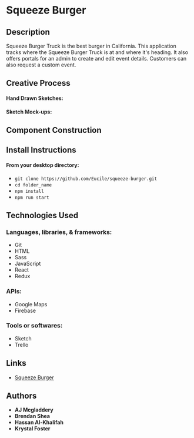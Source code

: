 # Squeeze Burger

## Description

Squeeze Burger Truck is the best burger in California. This application tracks where the Squeeze Burger Truck is at and where it's heading. It also offers portals for an admin to create and edit event details. Customers can also request a custom event.

## Creative Process

#### Hand Drawn Sketches:

#### Sketch Mock-ups:

## Component Construction

## Install Instructions

#### From your desktop directory:

* `git clone https://github.com/Eucile/squeeze-burger.git`
* `cd folder_name`
* `npm install`
* `npm run start`

## Technologies Used

### Languages, libraries, & frameworks:

* Git
* HTML
* Sass
* JavaScript
* React
* Redux

### APIs:

* Google Maps
* Firebase

### Tools or softwares:

* Sketch
* Trello

## Links

* [Squeeze Burger](http://www.squeezeburger.com/)

## Authors

* **AJ Mcgladdery**
* **Brendan Shea**
* **Hassan Al-Khalifah**
* **Krystal Foster**
